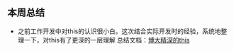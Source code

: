## 本周总结

- 之前工作开发中对this的认识很小白。这次结合实际开发时的经验，系统地整理一下，对this有了更深的一层理解
  总结文档：[博大精深的this](http://annhuang.cn/2018/02/11/%E5%8D%9A%E5%A4%A7%E7%B2%BE%E6%B7%B1%E7%9A%84this/#more)
